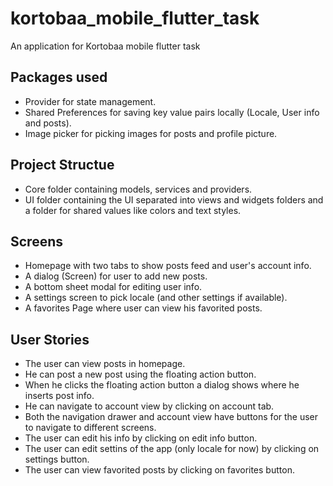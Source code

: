 # kortobaa_mobile_flutter_task

An application for Kortobaa mobile flutter task

## Packages used

- Provider for state management.
- Shared Preferences for saving key value pairs locally (Locale, User info and posts).
- Image picker for picking images for posts and profile picture. 

## Project Structue

- Core folder containing models, services and providers.
- UI folder containing the UI separated into views and widgets folders and a folder for shared values like colors and text styles.

## Screens

- Homepage with two tabs to show posts feed and user's account info.
- A dialog (Screen) for user to add new posts.
- A bottom sheet modal for editing user info.
- A settings screen to pick locale (and other settings if available).
- A favorites Page where user can view his favorited posts.

## User Stories

- The user can view posts in homepage.
- He can post a new post using the floating action button.
- When he clicks the floating action button a dialog shows where he inserts post info.
- He can navigate to account view by clicking on account tab.
- Both the navigation drawer and account view have buttons for the user to navigate to different screens.
- The user can edit his info by clicking on edit info button.
- The user can edit settins of the app (only locale for now) by clicking on settings button.
- The user can view favorited posts by clicking on favorites button.